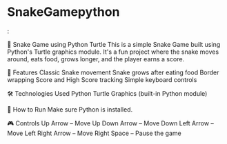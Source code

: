 # SnakeGamepython
:

🐍 Snake Game using Python Turtle
This is a simple Snake Game built using Python's Turtle graphics module. It's a fun project where the snake moves around, eats food, grows longer, and the player earns a score.

📌 Features
Classic Snake movement
Snake grows after eating food
Border wrapping
Score and High Score tracking
Simple keyboard controls

🛠️ Technologies Used
Python
Turtle Graphics (built-in Python module)

🚀 How to Run
Make sure Python is installed.

🎮 Controls
Up Arrow – Move Up
Down Arrow – Move Down
Left Arrow – Move Left
Right Arrow – Move Right
Space – Pause the game

